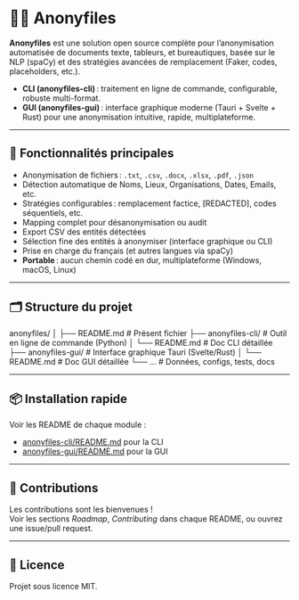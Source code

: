 # 🕵️‍♂️ Anonyfiles

**Anonyfiles** est une solution open source complète pour l’anonymisation automatisée de documents texte, tableurs, et bureautiques, basée sur le NLP (spaCy) et des stratégies avancées de remplacement (Faker, codes, placeholders, etc.).

- **CLI (anonyfiles-cli)** : traitement en ligne de commande, configurable, robuste multi-format.
- **GUI (anonyfiles-gui)** : interface graphique moderne (Tauri + Svelte + Rust) pour une anonymisation intuitive, rapide, multiplateforme.

---

## 🚀 Fonctionnalités principales

- Anonymisation de fichiers : `.txt`, `.csv`, `.docx`, `.xlsx`, `.pdf`, `.json`
- Détection automatique de Noms, Lieux, Organisations, Dates, Emails, etc.
- Stratégies configurables : remplacement factice, [REDACTED], codes séquentiels, etc.
- Mapping complet pour désanonymisation ou audit
- Export CSV des entités détectées
- Sélection fine des entités à anonymiser (interface graphique ou CLI)
- Prise en charge du français (et autres langues via spaCy)
- **Portable** : aucun chemin codé en dur, multiplateforme (Windows, macOS, Linux)

---

## 🗂️ Structure du projet

anonyfiles/
│
├── README.md # Présent fichier
├── anonyfiles-cli/ # Outil en ligne de commande (Python)
│ └── README.md # Doc CLI détaillée
├── anonyfiles-gui/ # Interface graphique Tauri (Svelte/Rust)
│ └── README.md # Doc GUI détaillée
└── ... # Données, configs, tests, docs

---

## 📦 Installation rapide

Voir les README de chaque module :
- [anonyfiles-cli/README.md](./anonyfiles-cli/README.md) pour la CLI
- [anonyfiles-gui/README.md](./anonyfiles-gui/README.md) pour la GUI

---

## 🤝 Contributions

Les contributions sont les bienvenues !  
Voir les sections _Roadmap_, _Contributing_ dans chaque README, ou ouvrez une issue/pull request.

---

## 📜 Licence

Projet sous licence MIT.  
